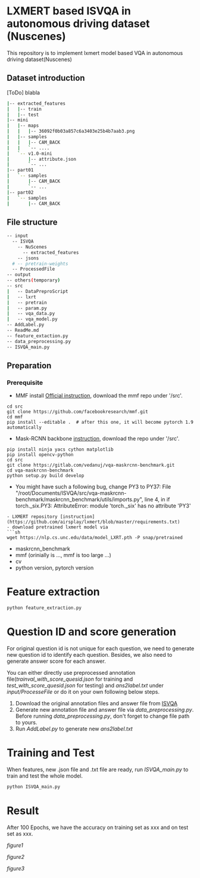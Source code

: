 # LXMERT based ISVQA in autonomous driving dataset (Nuscenes)
This repository is to implement lxmert model based VQA in autonomous driving dataset(Nuscenes) 

## Dataset introduction
[ToDo] blabla
```sh
|-- extracted_features
|   |-- train
|   |-- test
|-- mini
|   |-- maps
|   |   |-- 36092f0b03a857c6a3403e25b4b7aab3.png
|   |-- samples
|   |   |-- CAM_BACK
|   |   `-- ....
|   `-- v1.0-mini
|       |-- attribute.json
|       `-- ...
|-- part01
|   `-- samples
|       |-- CAM_BACK
|       `-- ...
|-- part02
|   `-- samples
|       |-- CAM_BACK
```

## File structure
```sh
-- input
  -- ISVQA
    -- NuScenes
      -- extracted_features
    -- jsons
  # -- pretrain-weights
  -- ProcessedFile
-- output
-- others(temporary)
-- src
|   -- DataPreproScript
|   -- lxrt
|   -- pretrain
|   -- param.py
|   -- vqa_data.py
|   -- vqa_model.py
-- AddLabel.py
-- ReadMe.md
-- feature_extaction.py
-- data_preprocessing.py
-- ISVQA_main.py
```


## Preparation
### Prerequisite
- MMF install [Official instruction](https://mmf.sh/docs/), download the mmf repo under '/src'.
```
cd src
git clone https://github.com/facebookresearch/mmf.git
cd mmf
pip install --editable .  # after this one, it will become pytorch 1.9 automatically
```
- Mask-RCNN backbone [instruction](https://mmf.sh/docs/tutorials/image_feature_extraction/), download the repo under '/src'.
```
pip install ninja yacs cython matplotlib
pip install opencv-python
cd src
git clone https://gitlab.com/vedanuj/vqa-maskrcnn-benchmark.git
cd vqa-maskrcnn-benchmark
python setup.py build develop
```
- You might have such a following bug, change PY3 to PY37:
File "/root/Documents/ISVQA/src/vqa-maskrcnn-benchmark/maskrcnn_benchmark/utils/imports.py", line 4, in <module>
    if torch._six.PY3:
AttributeError: module 'torch._six' has no attribute 'PY3'
```
- LXMERT repository [instruction](https://github.com/airsplay/lxmert/blob/master/requirements.txt) 
- download pretrained lxmert model via
```sh
wget https://nlp.cs.unc.edu/data/model_LXRT.pth -P snap/pretrained
```

- maskrcnn_benchmark
- mmf (orinially is ..., mmf is too large ...)
- cv
- python version, pytorch version

# Feature extraction
```sh
python feature_extraction.py
```

# Question ID and score generation
For original question id is not unique for each question, we need to generate new question id to identify each question.
Besides, we also need to generate answer score for each answer.

You can either directly use preprocessed annotation file(*trainval_with_score_quesid.json* for training and *test_with_score_quesid.json* for testing) and *ans2label.txt* under *input/ProcesseFile* or do it on your own following below steps.
1. Download the original annotation files and answer file from [ISVQA](https://github.com/ankanbansal/ISVQA-Dataset/tree/master/nuscenes)
2. Generate new annotation file and answer file via *data_preprocessing.py*. Before running *data_preprocessing.py*, don't forget to change file path to yours.
3. Run *AddLabel.py* to generate new *ans2label.txt* 


# Training and Test
When features, new .json file and .txt file are ready, run *ISVQA_main.py* to train and test the whole model.
```sh
python ISVQA_main.py
```

# Result
After 100 Epochs, we have the accuracy on training set as xxx and on test set as xxx.

*figure1*

*figure2*

*figure3*

